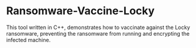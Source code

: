 # Ransomware-Vaccine-Locky
This tool written in C++, demonstrates how to vaccinate against the Locky ransomware, preventing the ransomware from running and encrypting the infected machine.
